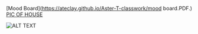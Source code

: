 
[Mood Board](https://ateclay.github.io/Aster-T-classwork/mood board.PDF.)
[PIC OF HOUSE](https://ateclay.github.io/Aster-T-classwork/FILENAME.PDF)

![ALT TEXT](https://ateclay.github.io/Aster-T-classwork/FILENAME.JPG)

